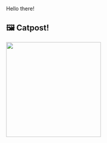 Hello there!



## 🖼️ Catpost!

<sub>
    <img src="https://cdn2.thecatapi.com/images/cd6.jpg" height="256">
</sub>

